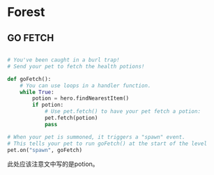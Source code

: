# Forest




## GO FETCH
```Python

# You've been caught in a burl trap!
# Send your pet to fetch the health potions!

def goFetch():
    # You can use loops in a handler function.
    while True:
        potion = hero.findNearestItem()
        if potion:
            # Use pet.fetch() to have your pet fetch a potion:
            pet.fetch(potion)
            pass

# When your pet is summoned, it triggers a "spawn" event.
# This tells your pet to run goFetch() at the start of the level
pet.on("spawn", goFetch)


```
此处应该注意文中写的是potion。


```Python



```



```Python



```



```Python



```



```Python



```



```Python



```



```Python



```



```Python



```



```Python



```



```Python



```



```Python



```



```Python



```



```Python



```



```Python



```



```Python



```

